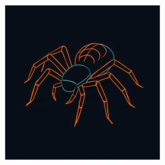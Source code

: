 ![Alt Text](https://github.com/mr-saberi/test/blob/main/ChatGPT%20Image%20Apr%2021%2C%202025%2C%2005_25_59%20PM.png)
